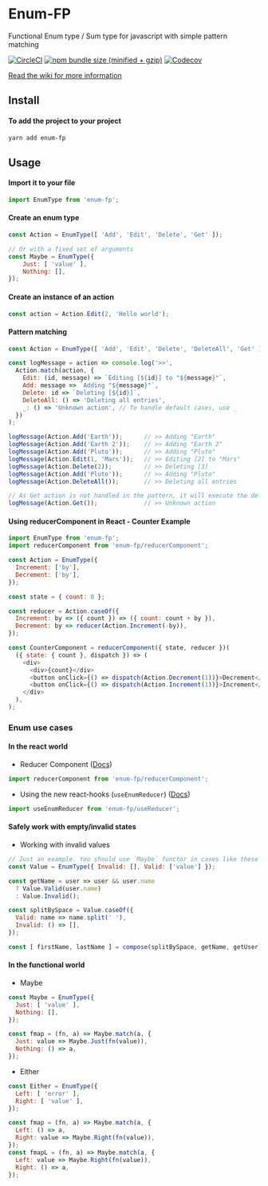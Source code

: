 
# Enum-FP
Functional Enum type / Sum type for javascript with simple pattern matching

[![CircleCI](https://img.shields.io/circleci/project/github/phenax/enum-fp/master.svg?style=for-the-badge)](https://circleci.com/gh/phenax/enum-fp)
[![npm bundle size (minified + gzip)](https://img.shields.io/bundlephobia/minzip/enum-fp.svg?style=for-the-badge)](https://www.npmjs.com/package/enum-fp)
[![Codecov](https://img.shields.io/codecov/c/github/phenax/enum-fp.svg?style=for-the-badge)](https://codecov.io/gh/phenax/enum-fp)


[Read the wiki for more information](https://github.com/phenax/enum-fp/wiki)

## Install

#### To add the project to your project
```bash
yarn add enum-fp
```

## Usage

#### Import it to your file
```js
import EnumType from 'enum-fp';
```

#### Create an enum type
```js
const Action = EnumType([ 'Add', 'Edit', 'Delete', 'Get' ]);

// Or with a fixed set of arguments
const Maybe = EnumType({
    Just: [ 'value' ],
    Nothing: [],
});
```

#### Create an instance of an action
```js
const action = Action.Edit(2, 'Hello world');
```

#### Pattern matching
```js
const Action = EnumType([ 'Add', 'Edit', 'Delete', 'DeleteAll', 'Get' ]);

const logMessage = action => console.log('>>', 
  Action.match(action, {
    Edit: (id, message) => `Editing [${id}] to "${message}"`,
    Add: message => `Adding "${message}"`,
    Delete: id => `Deleting [${id}]`,
    DeleteAll: () => 'Deleting all entries',
    _: () => 'Unknown action', // To handle default cases, use _
  })
);

logMessage(Action.Add('Earth'));      // >> Adding "Earth"
logMessage(Action.Add('Earth 2'));    // >> Adding "Earth 2"
logMessage(Action.Add('Pluto'));      // >> Adding "Pluto"
logMessage(Action.Edit(1, 'Mars'));   // >> Editing [2] to "Mars"
logMessage(Action.Delete(2));         // >> Deleting [3]
logMessage(Action.Add('Pluto'));      // >> Adding "Pluto"
logMessage(Action.DeleteAll());       // >> Deleting all entries

// As Get action is not handled in the pattern, it will execute the default
logMessage(Action.Get());             // >> Unknown action
```

#### Using reducerComponent in React - Counter Example
```js
import EnumType from 'enum-fp';
import reducerComponent from 'enum-fp/reducerComponent';

const Action = EnumType({
  Increment: ['by'],
  Decrement: ['by'],
});

const state = { count: 0 };

const reducer = Action.caseOf({
  Increment: by => ({ count }) => ({ count: count + by }),
  Decrement: by => reducer(Action.Increment(-by)),
});

const CounterComponent = reducerComponent({ state, reducer })(
  ({ state: { count }, dispatch }) => (
    <div>
      <div>{count}</div>
      <button onClick={() => dispatch(Action.Decrement(1))}>Decrement</button>
      <button onClick={() => dispatch(Action.Increment(1))}>Increment</button>
    </div>
  ),
);
```


### Enum use cases

#### In the react world

* Reducer Component ([Docs](https://github.com/phenax/enum-fp/wiki/React))
```js
import reducerComponent from 'enum-fp/reducerComponent';
```

* Using the new react-hooks (`useEnumReducer`)  ([Docs](https://github.com/phenax/enum-fp/wiki/React))
```js
import useEnumReducer from 'enum-fp/useReducer';
```

#### Safely work with empty/invalid states

* Working with invalid values
```js
// Just an example. You should use `Maybe` functor in cases like these
const Value = EnumType({ Invalid: [], Valid: ['value'] });

const getName = user => user && user.name
  ? Value.Valid(user.name)
  : Value.Invalid();

const splitBySpace = Value.caseOf({
  Valid: name => name.split(' '),
  Invalid: () => [],
});

const [ firstName, lastName ] = compose(splitBySpace, getName, getUser)();
```

#### In the functional world

* Maybe
```js
const Maybe = EnumType({
  Just: [ 'value' ],
  Nothing: [],
});

const fmap = (fn, a) => Maybe.match(a, {
  Just: value => Maybe.Just(fn(value)),
  Nothing: () => a,
});
```

* Either
```js
const Either = EnumType({
  Left: [ 'error' ],
  Right: [ 'value' ],
});

const fmap = (fn, a) => Maybe.match(a, {
  Left: () => a,
  Right: value => Maybe.Right(fn(value)),
});
const fmapL = (fn, a) => Maybe.match(a, {
  Left: value => Maybe.Right(fn(value)),
  Right: () => a,
});

```
